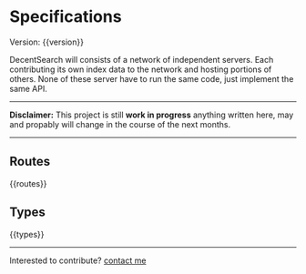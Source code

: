 # Specifications
Version: {{version}}

DecentSearch will consists of a network of independent servers. Each contributing its own index data to the network and hosting portions of others. None of these server have to run the same code, just implement the same API.

----

**Disclaimer:** This project is still **work in progress** anything written here, may and propably will change in the course of the next months.

----

## Routes

{{routes}}

## Types

{{types}}


---
Interested to contribute? [contact me](mailto:dustin@commit.international)

